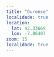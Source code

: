 ```yaml
---
title: "Ourense"
localidade: true
location:
  lat: 42.33669
  lon: -7.86407
zoom: 15
localidade: true
---
```

